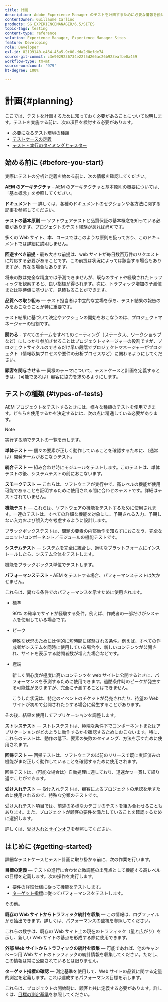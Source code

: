```yaml
---
title: 計画
description: Adobe Experience Manager のテストを計画するために必要な情報を説明します。
contentOwner: Guillaume Carlino
products: SG_EXPERIENCEMANAGER/6.5/SITES
topic-tags: testing
content-type: reference
solution: Experience Manager, Experience Manager Sites
feature: Developing
role: Developer
exl-id: 82199140-e464-45a5-9c00-dda2d8efde74
source-git-commit: c3e9029236734e22f5d266ac26b923eafbe0a459
workflow-type: tm+mt
source-wordcount: '979'
ht-degree: 100%

---
```


# 計画{#planning}

ここでは、テストを計画するために知っておく必要があることについて説明します。テストを実施する前に、次の項目を検討する必要があります。

* [必要になるテスト環境の種類](/help/sites-developing/test-environments.md)
* [テストケースの定義](/help/sites-developing/test-cases.md)
* [テスト - 実行のタイミングとテスター](/help/sites-developing/when-who.md)

## 始める前に {#before-you-start}

実際にテストの分析と定義を始める前に、次の情報を確認してください。

**AEM のアーキテクチャ** - AEM のアーキテクチャと基本原則の概要については、「基本概念」を参照してください。

**ドキュメント** ― 詳しくは、各種のドキュメントのセクションや各方法に関する記事を参照してください。

**テストの基本原則** ― ソフトウェアテストと品質保証の基本概念を知っている必要があります。プロジェクトのテスト経験があれば尚可です。

多くの Web サイト、本、コースではこのような原則を扱っており、このドキュメントでは詳細に説明しません。

**回避すべき前提** - 最も大きな前提は、web サイトが毎日数百万件のリクエストに対応する必要があることです。この前提は状況によっては該当する場合もありますが、異なる場合もあります。

将来の数は完全な精度では予測できませんが、既存のサイトや経験されたトラフィックを観察すると、良い指標が得られます。次に、トラフィック増加の予測値または期待値に基づいて、見積もることができます。

**品質への取り組み** ― テスト担当者は中立的な立場を保ち、テスト結果の報告のみをおこなうことが特に重要です。

テスト結果に基づいて決定やアクションの開始をおこなうのは、プロジェクトマネージャーの役割です。

**関わる** - すべてのチームをすべてのミーティング（ステータス、ワークショップなど）にしっかり参加させることはプロジェクトマネージャーの役割ですが、プロジェクトサイクルのできるだけ早い段階でプロジェクトマネージャーがプロジェクト（情報収集プロセスや要件の分析プロセスなど）に関わるようにしてください。

**顧客を関与させる** ― 同様のテーマについて、テストケースと計画を定義するときは、（可能であれば）顧客に協力を求めるようにします。

## テストの種類 {#types-of-tests}

AEM プロジェクトをテストするときには、様々な種類のテストを使用できます。どちらを使用するかを決定するには、次の点に精通している必要があります。

>[!NOTE]
>
>実行する順でテストの一覧を示します。

**単体テスト** ― 個々の要素が正しく動作していることを確認するために、（通常は）開発チームがおこなうテスト。

**統合テスト** — 組み合わせ時にモジュールをテストします。このテストは、単体テストの後、システムテストの前におこないます。

**スモークテスト** — これらは、ソフトウェアが実行中で、高レベルの機能が使用可能であることを証明するために使用される間に合わせのテストです。詳細はテストされていません。

**機能テスト** — これらは、ソフトウェアの機能をテストするために使用されます。一連のテストは、すべての詳細な機能を対象にし、予期される入力、予期しない入力および誤入力を考慮するように設計します。

ブラックボックステストは、問題の要素の内部動作を知らずにおこなう、完全なユニット/コンポーネント／モジュールの機能テストです。

**システムテスト** — システムを完全に統合し、適切なプラットフォームにインストールしたら、システム全体をテストします。

機能をブラックボックス単位でテストします。

**パフォーマンステスト** - AEM をテストする場合、パフォーマンステストは欠かせません。

これらは、異なる条件でのパフォーマンスを示すために使用されます。

* 標準

  90% の確率でサイトが経験する条件。例えば、作成者の一部だけがシステムを使用している場合です。

* ピーク

  特殊な状況のために比例的に短時間に経験される条件。例えば、すべての作成者がシステムを同時に使用している場合や、新しいコンテンツが公開され、サイトを表示する訪問者数が増えた場合などです。

* 極端

  新しく関心度が極度に高いコンテンツを web サイトに公開するときに、パフォーマンスを予測するために使用できます。過酷条件時のピークが発生する可能性がありますが、完全に予測することはできません。

  こうした状況は、特定のイベントのチケットが発売されたり、待望の Web サイトが初めて公開されたりする場合に発生することがあります。

その後、結果を使用してアプリケーションを調整します。

**ストレステスト** ― ストレステストは、極端な条件下でコンポーネントまたはアプリケーションがどのように動作するかを確認するためにおこないます。特に、これらのテストは、動作の低下、要素の失敗のタイミング、方法を示すために使用されます。

**回帰テスト** — 回帰テストは、ソフトウェアの以前のリリースで既に実証済みの機能がまだ正しく動作していることを確認するために使用されます。

回帰テストは、（可能な場合は）自動処理に適しており、迅速かつ一貫して繰り返すことができます。

**受け入れテスト** ― 受け入れテストは、顧客によるプロジェクトの承認を示すために使用されるので、特殊な分類のテストです。

受け入れテスト項目では、前述の多様なカテゴリのテストを組み合わせることもあります。また、プロジェクトが顧客の要件を満たしていることを確認するために選択します。

詳しくは、[受け入れとサインオフ](/help/sites-developing/acceptance-signoff.md)を参照してください。

## はじめに {#getting-started}

詳細なテストケースとテスト計画に取り掛かる前に、次の作業を行います。

**目標の定義** — テストの進行に合わせた微調整の出発点として機能する高レベルの目標を定義します。次の操作を実行します。

* 要件の詳細仕様に従って機能をテストします。
* [ターゲット指標](/help/managing/best-practices-further-reference.md#key-performance-indicators-and-target-metrics)に従ってパフォーマンスをテストします。

その他。

**既存の Web サイトからトラフィック統計を収集** — この情報は、ログファイルから抽出できます。詳しくは、パフォーマンスの監視を参照してください。

これらの数字は、既存の Web サイト上の現在のトラフィック（量と広がり）を示し、新しい Web サイトの基点を形成する際に使用できます。

**外部 Web サイトからトラフィックの統計を収集** ― 可能であれば、他のキャンペーン用 Web サイトのトラフィックの統計情報を収集してください。ただし、この情報は常に公開されているとは限りません。

**ターゲット指標の確認** ― 測定基準を使用して、Web サイトの品質に関する定量的測定を定義します。これは達成するパフォーマンス目標を示します。

これらは、プロジェクトの開始時に、顧客と共に定義する必要があります。詳しくは、[目標の測定基準](/help/sites-developing/planning.md)を参照してください。
